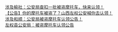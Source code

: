   
[涉及榆社：公安局查扣一批被盗摩托车，快来认领！](http://www.dianyue.me/archives/032/yuwh3jhym2h4zvxl/)  
[【公告】你的摩托车被盗了？山西左权公安喊你去认领！](http://www.dianyue.me/archives/955/fiyar1h26g1lj0bj/)  
[涉及和顺：公安局被盗摩托车认领公告！](http://www.dianyue.me/archives/728/erripgyhua1jpjtq/)  
[左权县公安局：被盗摩托车认领公告](http://www.dianyue.me/archives/316/6lgkd53ge7qweysz/)